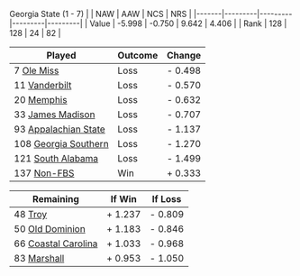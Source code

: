 Georgia State (1 - 7)
|       |   NAW   |   AAW   |   NCS   |   NRS   |
|-------|---------|---------|---------|---------|
| Value |  -5.998 |  -0.750 |   9.642 |   4.406 |
| Rank  |     128 |     128 |      24 |      82 |

| Played                    | Outcome    |  Change  |
|---------------------------|------------|----------|
|   7 [Ole Miss              ](OleMiss.md)| Loss       | -  0.498 |
|  11 [Vanderbilt            ](Vanderbilt.md)| Loss       | -  0.570 |
|  20 [Memphis               ](Memphis.md)| Loss       | -  0.632 |
|  33 [James Madison         ](JamesMadison.md)| Loss       | -  0.707 |
|  93 [Appalachian State     ](AppalachianState.md)| Loss       | -  1.137 |
| 108 [Georgia Southern      ](GeorgiaSouthern.md)| Loss       | -  1.270 |
| 121 [South Alabama         ](SouthAlabama.md)| Loss       | -  1.499 |
| 137 [Non-FBS               ](NonFBS.md)| Win        | +  0.333 |

| Remaining                 |  If Win  |  If Loss |
|---------------------------|----------|----------|
|  48 [Troy                  ](Troy.md)| +  1.237 | -  0.809 |
|  50 [Old Dominion          ](OldDominion.md)| +  1.183 | -  0.846 |
|  66 [Coastal Carolina      ](CoastalCarolina.md)| +  1.033 | -  0.968 |
|  83 [Marshall              ](Marshall.md)| +  0.953 | -  1.050 |

